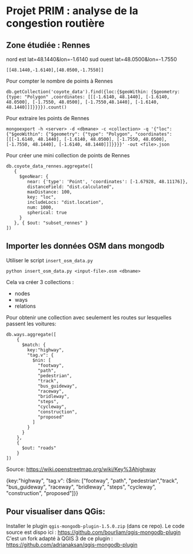 # Projet PRIM : analyse de la congestion routière


## Zone étudiée : Rennes

nord est lat=48.1440&lon=-1.6140
sud ouest lat=48.0500&lon=-1.7550

```
[[48.1440,-1.6140],[48.0500,-1.7550]]
```

Pour compter le nombre de points à Rennes
```
db.getCollection('coyote_data').find({loc:{$geoWithin: {$geometry: {type: "Polygon" ,coordinates: [[[-1.6140, 48.1440], [-1.6140, 48.0500], [-1.7550, 48.0500], [-1.7550,48.1440], [-1.6140, 48.1440]]]}}}}).count()
```

Pour extraire les points de Rennes
```
mongoexport -h <server> -d <dbmane> -c <collection> -q '{"loc":{"$geoWithin": {"$geometry": {"type": "Polygon", "coordinates": [[[-1.6140, 48.1440], [-1.6140, 48.0500], [-1.7550, 48.0500], [-1.7550, 48.1440], [-1.6140, 48.1440]]]}}}}' -out <file>.json
```

Pour créer une mini collection de points de Rennes
```
db.coyote_data_rennes.aggregate([
   {
     $geoNear: {
        near: {'type': 'Point', 'coordinates': [-1.67928, 48.11176]},
        distanceField: "dist.calculated",
        maxDistance: 100,
        key: "loc",
        includeLocs: "dist.location",
        num: 1000,
        spherical: true
     }
   }, { $out: "subset_rennes" }
])
```

## Importer les données OSM dans mongodb

Utiliser le script `insert_osm_data.py`

```
python insert_osm_data.py <input-file>.osm <dbname>
```

Cela va créer 3 collections : 
- nodes
- ways
- relations

Pour obtenir une collection avec seulement les routes sur lesquelles passent les voitures:

```
db.ways.aggregate([
    {
      $match: {
        key:"highway",
        "tag.v": {
          $nin: [
            "footway", 
            "path", 
            "pedestrian",
            "track", 
            "bus_guideway", 
            "raceway", 
            "bridleway", 
            "steps", 
            "cycleway", 
            "construction", 
            "proposed"
          ]
        }
      }
    },
    {
      $out: "roads"
    }
])
```
Source: <https://wiki.openstreetmap.org/wiki/Key%3Ahighway>

{key:"highway", "tag.v": {$nin: ["footway", "path", "pedestrian","track", "bus_guideway", "raceway", "bridleway", "steps", "cycleway", "construction", "proposed"]}}

## Pour visualiser dans QGis:

Installer le plugin `qgis-mongodb-plugin-1.5.0.zip` (dans ce repo).
Le code source est dispo ici : <https://github.com/bourliam/qgis-mongodb-plugin>
C'est un fork adapté à QGIS 3 de ce plugin : <https://github.com/adrianaksan/qgis-mongodb-plugin>

